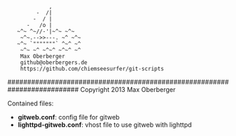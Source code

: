 <pre><code>
             ,
         -  /|
        -  / |
      -   /o |
   ~^~ ^~//-'|~^~ ~^~
    ~^~.-->>---. ~^ ~^~
   ~^~ `"""""""` ^~^ ~^
    ~^~ ~^ ~^~^ ~^~^ ~^
    Max Oberberger
    github@oberbergers.de
    https://github.com/chiemseesurfer/git-scripts
</code></pre>

##########################################################################
Copyright 2013 Max Oberberger

Contained files:

- **gitweb.conf**: config file for gitweb
- **lighttpd-gitweb.conf**: vhost file to use gitweb with lighttpd
